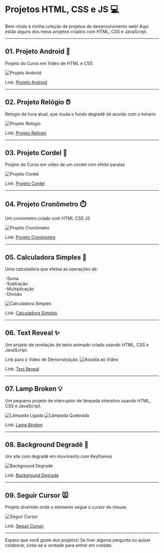 # Projetos HTML, CSS e JS :computer:

Bem-vindo à minha coleção de projetos de desenvolvimento web! Aqui estão alguns dos meus projetos criados com HTML, CSS e JavaScript.

<hr>

## 01. Projeto Android :iphone:

Projeto do Curso em Video de HTML e CSS


![Projeto Android](01-Projeto-Android/Preview-Projeto-Android.JPG)

Link: [Projeto Android](https://codeclayton.github.io/Projetos-HTML-CSS-JS/01-Projeto-Android/#)

---

## 02. Projeto Relógio ⏰

Relogio da hora atual, que muda o fundo degradê de acordo com o hórario


![Projeto Relógio](02-Projeto-Relogio/Preview-Projeto-Relogio.JPG)

Link: [Projeto Relógio](https://codeclayton.github.io/Projetos-HTML-CSS-JS/02-Projeto-Relogio/)

---

## 03. Projeto Cordel :scroll:

Projeto do Curso em video de um cordel com efeito paralax


![Projeto Cordel](03-projeto-cordel/Preview-projeto-cordel.JPG)

Link: [Projeto Cordel](https://codeclayton.github.io/Projetos-HTML-CSS-JS/03-projeto-cordel/)

---

## 04. Projeto Cronômetro ⏱️

Um cronometro criado com HTML CSS JS 


![Projeto Cronômetro](04-projeto-cronometro/Preview-Projeto-Cronometro.JPG)

Link: [Projeto Cronômetro](https://codeclayton.github.io/Projetos-HTML-CSS-JS/04-projeto-cronometro/)

---

## 05. Calculadora Simples 🧮

Uma calculadora que efetua as operações de:

-Soma <br>
-Subtração <br>
-Multiplicação <br>
-Divisão <br>


![Calculadora Simples](05-Calculadora-Simples/Preview-Calculadora-Simples.JPG)

Link: [Calculadora Simples](https://codeclayton.github.io/Projetos-HTML-CSS-JS/05-Calculadora-Simples/)

---

## 06. Text Reveal ✨

Um projeto de revelação de texto animado criado usando HTML, CSS e JavaScript.

Link para o Vídeo de Demonstração:
![Assista ao Vídeo](https://youtu.be/Dr6aCVIemGg?si=lDKlsEMYbB9SnioZ)

Link: [Text Reveal](https://codeclayton.github.io/Projetos-HTML-CSS-JS/07-Text-Reveal/)

---

## 07. Lamp Broken 💡

Um pequeno projeto de interruptor de lâmpada interativo usando HTML, CSS e JavaScript.


![Lâmpada Ligada](08-Lamp-Broken/Preview-Lamp-Broken.JPG)
![Lâmpada Quebrada](08-Lamp-Broken/Preview-Lamp-Broken2.JPG)

Link: [Lamp Broken](https://codeclayton.github.io/Projetos-HTML-CSS-JS/08-Lamp-Broken/)

---

## 08. Background Degradê 🌅

Um site com degradê em movimento com Keyframes


![Background Degrade](09-Background-Degrade/Preview-Back-Degrade.JPG)

Link: [Background Degrade](https://codeclayton.github.io/Projetos-HTML-CSS-JS/09-Background-Degrade/)

---

## 09. Seguir Cursor 🐭

Projeto divertido onde o elemento segue o cursor do mouse.


![Seguir Cursor](10-Seguir-Cursor/Preview-Seguir-Cusor.png)

Link: [Seguir Cursor](https://codeclayton.github.io/Projetos-HTML-CSS-JS/10-Seguir-Cursor/)

<hr>

Espero que você goste dos projetos! Se tiver alguma pergunta ou quiser colaborar, sinta-se à vontade para entrar em contato.